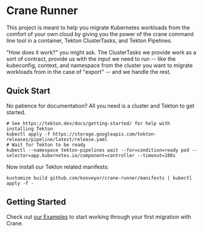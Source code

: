 Crane Runner
============

This project is meant to help you migrate Kubernetes workloads from the comfort
of your own cloud by giving you the power of the crane command line tool in a
container, Tekton ClusterTasks, and Tekton Pipelines.

"How does it work?" you might ask. The ClusterTasks we provide work as a sort of
contract, provide us with the input we need to run -- like the kubeconfig,
context, and namespace from the cluster you want to migrate workloads from in
the case of "export" -- and we handle the rest.

## Quick Start

No patience for documentation? All you need is a cluster and Tekton to get
started.


```shell
# See https://tekton.dev/docs/getting-started/ for help with installing Tekton
kubectl apply -f https://storage.googleapis.com/tekton-releases/pipeline/latest/release.yaml
# Wait for Tekton to be ready
kubectl --namespace tekton-pipelines wait --for=condition=ready pod --selector=app.kubernetes.io/component=controller --timeout=180s
```

Now install our Tekton related manifests:

```shell
kustomize build github.com/konveyor/crane-runner/manifests | kubectl apply -f -
```

## Getting Started

Check out [our Examples](./examples) to start working through your first
migration with Crane.
